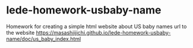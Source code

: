 # lede-homework-usbaby-name
Homework for creating a simple html website about US baby names 
url to the website https://masashiijichi.github.io/lede-homework-usbaby-name/doc/us_baby_index.html
